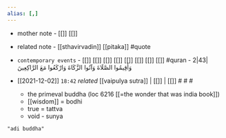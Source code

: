 ```yaml
---
alias: [,]
---
```

- mother note - [[]] [[]]
- related note - [[sthavirvadin]] [[pitaka]] #quote 
- `contemporary events` - [[]] [[]] [[]] [[]] [[]] [[]] [[]] [[]] #quran - 2|43|وَأَقِيمُوا الصَّلَاةَ وَآتُوا الزَّكَاةَ وَارْكَعُوا مَعَ الرَّاكِعِينَ

- [[2021-12-02]]  `18:42` _related_ [[vaipulya sutra]] | [[]] | [[]] # # #
	- the primeval buddha (loc 6216 [[=the wonder that was india book]])
	- [[wisdom]] = bodhi
	- true = tattva
	- void - sunya

```query
"adi buddha"
```